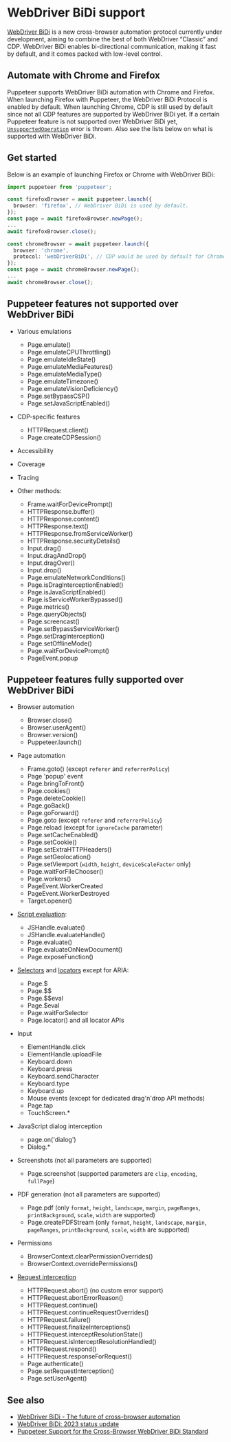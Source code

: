 # WebDriver BiDi support

[WebDriver BiDi](https://w3c.github.io/webdriver-bidi/) is a new
cross-browser automation protocol currently under development, aiming to
combine the best of both WebDriver “Classic” and CDP. WebDriver BiDi
enables bi-directional communication, making it fast by default, and it
comes packed with low-level control.

## Automate with Chrome and Firefox

Puppeteer supports WebDriver BiDi automation with Chrome and Firefox.
When launching Firefox with Puppeteer, the WebDriver BiDi Protocol is
enabled by default. When launching Chrome, CDP is still used by default
since not all CDP features are supported by WebDriver BiDi yet. If a
certain Puppeteer feature is not supported over WebDriver BiDi yet,
[`UnsupportedOperation`](https://pptr.dev/api/puppeteer.unsupportedoperation/)
error is thrown. Also see the lists below on what is supported with
WebDriver BiDi.

## Get started

Below is an example of launching Firefox or Chrome with WebDriver BiDi:

```ts
import puppeteer from 'puppeteer';

const firefoxBrowser = await puppeteer.launch({
  browser: 'firefox', // WebDriver BiDi is used by default.
});
const page = await firefoxBrowser.newPage();
...
await firefoxBrowser.close();

const chromeBrowser = await puppeteer.launch({
  browser: 'chrome',
  protocol: 'webDriverBiDi', // CDP would be used by default for Chrome.
});
const page = await chromeBrowser.newPage();
...
await chromeBrowser.close();
```

## Puppeteer features not supported over WebDriver BiDi

- Various emulations

  - Page.emulate()
  - Page.emulateCPUThrottling()
  - Page.emulateIdleState()
  - Page.emulateMediaFeatures()
  - Page.emulateMediaType()
  - Page.emulateTimezone()
  - Page.emulateVisionDeficiency()
  - Page.setBypassCSP()
  - Page.setJavaScriptEnabled()

- CDP-specific features

  - HTTPRequest.client()
  - Page.createCDPSession()

- Accessibility
- Coverage
- Tracing

- Other methods:

  - Frame.waitForDevicePrompt()
  - HTTPResponse.buffer()
  - HTTPResponse.content()
  - HTTPResponse.text()
  - HTTPResponse.fromServiceWorker()
  - HTTPResponse.securityDetails()
  - Input.drag()
  - Input.dragAndDrop()
  - Input.dragOver()
  - Input.drop()
  - Page.emulateNetworkConditions()
  - Page.isDragInterceptionEnabled()
  - Page.isJavaScriptEnabled()
  - Page.isServiceWorkerBypassed()
  - Page.metrics()
  - Page.queryObjects()
  - Page.screencast()
  - Page.setBypassServiceWorker()
  - Page.setDragInterception()
  - Page.setOfflineMode()
  - Page.waitForDevicePrompt()
  - PageEvent.popup

## Puppeteer features fully supported over WebDriver BiDi

- Browser automation

  - Browser.close()
  - Browser.userAgent()
  - Browser.version()
  - Puppeteer.launch()

- Page automation

  - Frame.goto() (except `referer` and `referrerPolicy`)
  - Page 'popup' event
  - Page.bringToFront()
  - Page.cookies()
  - Page.deleteCookie()
  - Page.goBack()
  - Page.goForward()
  - Page.goto (except `referer` and `referrerPolicy`)
  - Page.reload (except for `ignoreCache` parameter)
  - Page.setCacheEnabled()
  - Page.setCookie()
  - Page.setExtraHTTPHeaders()
  - Page.setGeolocation()
  - Page.setViewport (`width`, `height`, `deviceScaleFactor` only)
  - Page.waitForFileChooser()
  - Page.workers()
  - PageEvent.WorkerCreated
  - PageEvent.WorkerDestroyed
  - Target.opener()

- [Script evaluation](https://pptr.dev/guides/evaluate-javascript):

  - JSHandle.evaluate()
  - JSHandle.evaluateHandle()
  - Page.evaluate()
  - Page.evaluateOnNewDocument()
  - Page.exposeFunction()

- [Selectors](https://pptr.dev/guides/query-selectors) and [locators](https://pptr.dev/guides/locators) except for ARIA:

  - Page.$
  - Page.$$
  - Page.$$eval
  - Page.$eval
  - Page.waitForSelector
  - Page.locator() and all locator APIs

- Input

  - ElementHandle.click
  - ElementHandle.uploadFile
  - Keyboard.down
  - Keyboard.press
  - Keyboard.sendCharacter
  - Keyboard.type
  - Keyboard.up
  - Mouse events (except for dedicated drag'n'drop API methods)
  - Page.tap
  - TouchScreen.\*

- JavaScript dialog interception

  - page.on('dialog')
  - Dialog.\*

- Screenshots (not all parameters are supported)

  - Page.screenshot (supported parameters are `clip`, `encoding`, `fullPage`)

- PDF generation (not all parameters are supported)

  - Page.pdf (only `format`, `height`, `landscape`, `margin`, `pageRanges`, `printBackground`, `scale`, `width` are supported)
  - Page.createPDFStream (only `format`, `height`, `landscape`, `margin`, `pageRanges`, `printBackground`, `scale`, `width` are supported)

- Permissions

  - BrowserContext.clearPermissionOverrides()
  - BrowserContext.overridePermissions()

- [Request interception](https://pptr.dev/guides/request-interception)
  - HTTPRequest.abort() (no custom error support)
  - HTTPRequest.abortErrorReason()
  - HTTPRequest.continue()
  - HTTPRequest.continueRequestOverrides()
  - HTTPRequest.failure()
  - HTTPRequest.finalizeInterceptions()
  - HTTPRequest.interceptResolutionState()
  - HTTPRequest.isInterceptResolutionHandled()
  - HTTPRequest.respond()
  - HTTPRequest.responseForRequest()
  - Page.authenticate()
  - Page.setRequestInterception()
  - Page.setUserAgent()

## See also

- [WebDriver BiDi - The future of cross-browser automation](https://developer.chrome.com/articles/webdriver-bidi/)
- [WebDriver BiDi: 2023 status update](https://developer.chrome.com/blog/webdriver-bidi-2023/)
- [Puppeteer Support for the Cross-Browser WebDriver BiDi Standard](https://hacks.mozilla.org/2023/12/puppeteer-webdriver-bidi/)
